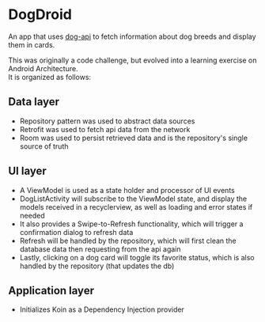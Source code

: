 # DogDroid

An app that uses [dog-api](https://dog.ceo/dog-api/documentation/) to fetch information about dog breeds and display
them in cards.

This was originally a code challenge, but evolved into a learning exercise on Android Architecture.
<br>It is organized as follows:

## Data layer

- Repository pattern was used to abstract data sources
- Retrofit was used to fetch api data from the network
- Room was used to persist retrieved data and is the repository's single source of truth

## UI layer

- A ViewModel is used as a state holder and processor of UI events
- DogListActivity will subscribe to the ViewModel state, and display the models received in a recyclerview, as well as
  loading and error states if needed
- It also provides a Swipe-to-Refresh functionality, which will trigger a confirmation dialog to refresh data
- Refresh will be handled by the repository, which will first clean the database data then requesting from the api again
- Lastly, clicking on a dog card will toggle its favorite status, which is also handled by the repository (that updates
  the db)

## Application layer

- Initializes Koin as a Dependency Injection provider
